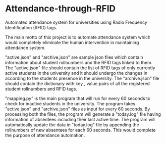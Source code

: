 # Attendance-through-RFID
Automated attendance system for universities using Radio Frequency Identification (RFID) tags.

The main motto of this project is to automate attendance system which would completely eliminate the human intervention in maintaining attendance system.

"active.json" and "archive.json" are sample json files which contain information about student rollnumbers and the RFID tags linked to them. The "active.json" file should contain the list of RFID tags of only currently active students in the university and it should undergo the changes in according to the students presence in the university. The "archive.json" file should contain the dictionary with key , value pairs of all the registered student rollnumbers and RFID tags. 

"mapping.py" is the main program that will run for every 60 seconds to check for inactive students in the university. The program takes "active.json" and "archive.json" files as input for every 60 seconds. By processing both the files, the program will generate a "today.log" file having information of absentees including their last active time. The program will automatically update the data in "today.log" file by appending the rollnumbers of new absentees for each 60 seconds. This would complete the purpose of attendance automation.

